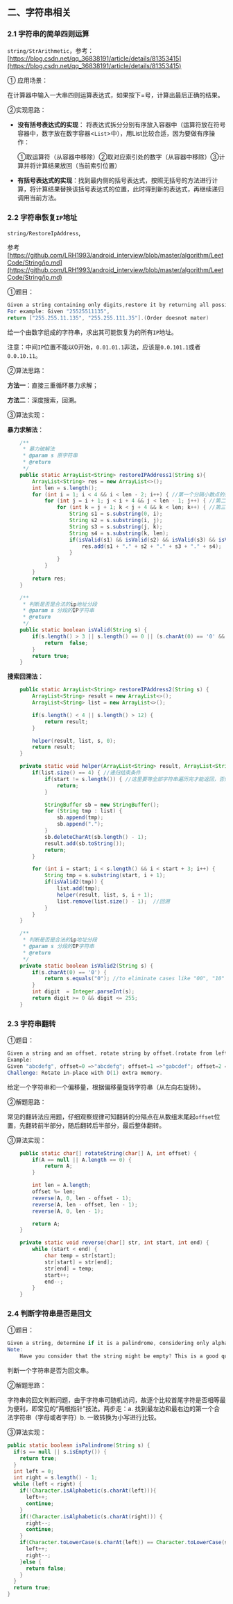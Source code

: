 ## 二、字符串相关

### 2.1 字符串的简单四则运算

`string/StrArithmetic`，参考：[https://blog.csdn.net/qq_36838191/article/details/81353415](https://blog.csdn.net/qq_36838191/article/details/81353415)

① 应用场景：

在计算器中输入一大串四则运算表达式，如果按下=号，计算出最后正确的结果。

②实现思路：

* **没有括号表达式的实现**：   将表达式拆分分别有序放入容器中（运算符放在符号容器中，数字放在数字容器<`List`>中），用List比较合适，因为要做有序操作：

  	①取运算符（从容器中移除）②取对应索引处的数字（从容器中移除）③计算并将计算结果放回（当前索引位置）

* **有括号表达式的实现**：找到最内侧的括号表达式，按照无括号的方法进行计算，将计算结果替换该括号表达式的位置，此时得到新的表达式，再继续递归调用当前方法。

### 2.2 字符串恢复`IP`地址

`string/RestoreIpAddress`,

参考 [https://github.com/LRH1993/android_interview/blob/master/algorithm/LeetCode/String/ip.md](https://github.com/LRH1993/android_interview/blob/master/algorithm/LeetCode/String/ip.md)

①题目：

```java
Given a string containing only digits,restore it by returning all possible valid IP address combinations.
For example: Given "25525511135",
return ["255.255.11.135", "255.255.111.35"].(Order doesnot mater)
```

给一个由数字组成的字符串，求出其可能恢复为的所有`IP`地址。

注意：中间`IP`位置不能以0开始，`0.01.01.1`非法，应该是`0.0.101.1`或者`0.0.10.11`。

②算法思路：

**方法一**：直接三重循环暴力求解；

**方法二**：深度搜索，回溯。

③算法实现：

**暴力求解法**：

```java
    /**
     * 暴力破解法
     * @param s 原字符串
     * @return
     */
    public static ArrayList<String> restoreIPAddress1(String s){
        ArrayList<String> res = new ArrayList<>();
        int len = s.length();
        for (int i = 1; i < 4 && i < len - 2; i++) { //第一个分隔小数点的范围
            for (int j = i + 1; j < i + 4 && j < len - 1; j++) { //第二个分隔小数点的范围
                for (int k = j + 1; k < j + 4 && k < len; k++) { //第三个分隔小数点的范围
                    String s1 = s.substring(0, i);
                    String s2 = s.substring(i, j);
                    String s3 = s.substring(j, k);
                    String s4 = s.substring(k, len);
                    if(isValid(s1) && isValid(s2) && isValid(s3) && isValid(s4)) {
                        res.add(s1 + "." + s2 + "." + s3 + "." + s4);
                    }
                }
            }
        }
        return res;
    }

    /**
     * 判断是否是合法的ip地址分段
     * @param s 分段的IP字符串
     * @return
     */
    public static boolean isValid(String s) {
        if(s.length() > 3 || s.length() == 0 || (s.charAt(0) == '0' && s.length() > 1) || Integer.parseInt(s) > 255) {
            return  false;
        }
        return true;
    }
```

**搜索回溯法**：

```java
    public static ArrayList<String> restoreIPAddress2(String s) {
        ArrayList<String> result = new ArrayList<>();
        ArrayList<String> list = new ArrayList<>();

        if(s.length() < 4 || s.length() > 12) {
            return result;
        }

        helper(result, list, s, 0);
        return result;
    }

    private static void helper(ArrayList<String> result, ArrayList<String> list, String s, int start) {
        if(list.size() == 4) { //递归结束条件
            if(start != s.length()) { //这里要等全部字符串遍历完才能返回，否则会出现仅包含部分字符串s的结果
                return;
            }

            StringBuffer sb = new StringBuffer();
            for (String tmp : list) {
                sb.append(tmp);
                sb.append(".");
            }
            sb.deleteCharAt(sb.length() - 1);
            result.add(sb.toString());
            return;
        }

        for (int i = start; i < s.length() && i < start + 3; i++) {
            String tmp = s.substring(start, i + 1);
            if(isValid2(tmp)) {
                list.add(tmp);
                helper(result, list, s, i + 1);
                list.remove(list.size() - 1);  //回溯
            }
        }
    }

    /**
     * 判断是否是合法的ip地址分段
     * @param s 分段的IP字符串
     * @return
     */
    private static boolean isValid2(String s) {
        if(s.charAt(0) == '0') {
            return s.equals("0"); //to eliminate cases like "00", "10"
        }
        int digit  = Integer.parseInt(s);
        return digit >= 0 && digit <= 255;
    }
```

### 2.3 字符串翻转

①题目：

```java
Given a string and an offset, rotate string by offset.(rotate from left to right)
Example:
Given "abcdefg", offset=0 =>"abcdefg"; offset=1 =>"gabcdef"; offset=2 =>"fgabcde"; offset=3 =>"efgabcd".
Challenge: Rotate in-place with O(1) extra memory.
```

给定一个字符串和一个偏移量，根据偏移量旋转字符串（从左向右旋转）。

②解题思路：

常见的翻转法应用题，仔细观察规律可知翻转的分隔点在从数组末尾起`offset`位置，先翻转前半部分，随后翻转后半部分，最后整体翻转。

③算法实现：

```java
    public static char[] rotateString(char[] A, int offset) {
        if(A == null || A.length == 0) {
            return A;
        }

        int len = A.length;
        offset %= len;
        reverse(A, 0, len - offset - 1);
        reverse(A, len - offset, len - 1);
        reverse(A, 0, len - 1);

        return A;
    }

    private static void reverse(char[] str, int start, int end) {
        while (start < end) {
            char temp = str[start];
            str[start] = str[end];
            str[end] = temp;
            start++;
            end--;
        }
    }
```

### 2.4 判断字符串是否是回文

①题目：

```java
Given a string, determine if it is a palindrome, considering only alphanumeric characters and ignoring cases. For example, "A man, a plan, a canal: Panama" is a palindrome. "race a car" is a palindrome.
Note:
	Have you consider that the string might be empty? This is a good question to ask during an interview. For the purpose of this problem, we define empty string as valid palindrome.
```

判断一个字符串是否为回文串。

②解题思路：

字符串的回文判断问题，由于字符串可随机访问，故逐个比较首尾字符是否相等最为便利，即常见的“两根指针”技法。两步走：a. 找到最左边和最右边的第一个合法字符串（字母或者字符）b. 一致转换为小写进行比较。

③算法实现：

```java
public static boolean isPalindrome(String s) {
  if(s == null || s.isEmpty()) {
    return true;
  }
  int left = 0;
  int right = s.length() - 1;
  while (left < right) {
    if(!Character.isAlphabetic(s.charAt(left))){
      left++;
      continue;
    }
    if(!Character.isAlphabetic(s.charAt(right))) {
      right--;
      continue;
    }
    if(Character.toLowerCase(s.charAt(left)) == Character.toLowerCase(s.charAt(right))) {
      left++;
      right--;
    }else {
      return false;
    }
  }
  return true;
}
```

